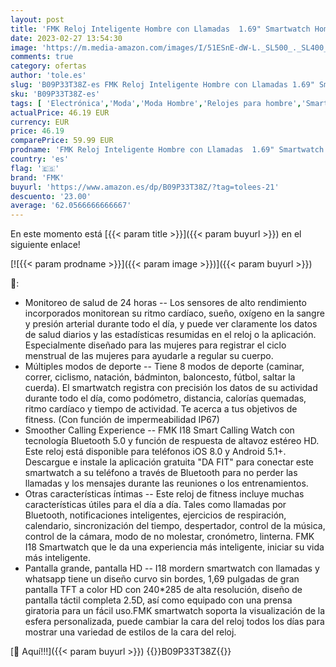 ```yaml
---
layout: post
title: 'FMK Reloj Inteligente Hombre con Llamadas  1.69" Smartwatch Hombre con Presión Arterial Ritmo Cardíaco Oxígeno Sanguíneo IP67 Impermeable Deportes Reloj con 2 Negro Correas para iPhone Samsung Xiaomi'
date: 2023-02-27 13:54:30
image: 'https://m.media-amazon.com/images/I/51ESnE-dW-L._SL500_._SL400_.jpg'
comments: true
category: ofertas
author: 'tole.es'
slug: 'B09P33T38Z-es FMK Reloj Inteligente Hombre con Llamadas 1.69" Smartwatch...'
sku: 'B09P33T38Z-es'
tags: [ 'Electrónica','Moda','Moda Hombre','Relojes para hombre','Smartwatches','Smartwatches Fashion para Hombre','Tecnología para vestir','fmk','iphone','🇪🇸', ]
actualPrice: 46.19 EUR
currency: EUR
price: 46.19
comparePrice: 59.99 EUR
prodname: 'FMK Reloj Inteligente Hombre con Llamadas  1.69" Smartwatch Hombre con Presión Arterial Ritmo Cardíaco Oxígeno Sanguíneo IP67 Impermeable Deportes Reloj con 2 Negro Correas para iPhone Samsung Xiaomi'
country: 'es'
flag: '🇪🇸'
brand: 'FMK'
buyurl: 'https://www.amazon.es/dp/B09P33T38Z/?tag=tolees-21'
descuento: '23.00'
average: '62.0566666666667'
---
```


En este momento está [{{< param title >}}]({{< param buyurl >}}) en el siguiente enlace!

[![{{< param prodname >}}]({{< param image >}})]({{< param buyurl >}})

🔎:

- Monitoreo de salud de 24 horas -- Los sensores de alto rendimiento incorporados monitorean su ritmo cardíaco, sueño, oxígeno en la sangre y presión arterial durante todo el día, y puede ver claramente los datos de salud diarios y las estadísticas resumidas en el reloj o la aplicación. Especialmente diseñado para las mujeres para registrar el ciclo menstrual de las mujeres para ayudarle a regular su cuerpo.
- Múltiples modos de deporte -- Tiene 8 modos de deporte (caminar, correr, ciclismo, natación, bádminton, baloncesto, fútbol, saltar la cuerda). El smartwatch registra con precisión los datos de su actividad durante todo el día, como podómetro, distancia, calorías quemadas, ritmo cardíaco y tiempo de actividad. Te acerca a tus objetivos de fitness. (Con función de impermeabilidad IP67)
- Smoother Calling Experience -- FMK I18 Smart Calling Watch con tecnología Bluetooth 5.0 y función de respuesta de altavoz estéreo HD. Este reloj está disponible para teléfonos iOS 8.0 y Android 5.1+. Descargue e instale la aplicación gratuita "DA FIT" para conectar este smartwatch a su teléfono a través de Bluetooth para no perder las llamadas y los mensajes durante las reuniones o los entrenamientos.
- Otras características íntimas -- Este reloj de fitness incluye muchas características útiles para el día a día. Tales como llamadas por Bluetooth, notificaciones inteligentes, ejercicios de respiración, calendario, sincronización del tiempo, despertador, control de la música, control de la cámara, modo de no molestar, cronómetro, linterna. FMK I18 Smartwatch que le da una experiencia más inteligente, iniciar su vida más inteligente.
- Pantalla grande, pantalla HD -- I18 mordern smartwatch con llamadas y whatsapp tiene un diseño curvo sin bordes, 1,69 pulgadas de gran pantalla TFT a color HD con 240*285 de alta resolución, diseño de pantalla táctil completa 2.5D, así como equipado con una prensa giratoria para un fácil uso.FMK smartwatch soporta la visualización de la esfera personalizada, puede cambiar la cara del reloj todos los días para mostrar una variedad de estilos de la cara del reloj.

[🛒 Aquí!!!]({{< param buyurl >}})
{{<world>}}B09P33T38Z{{</world>}}
